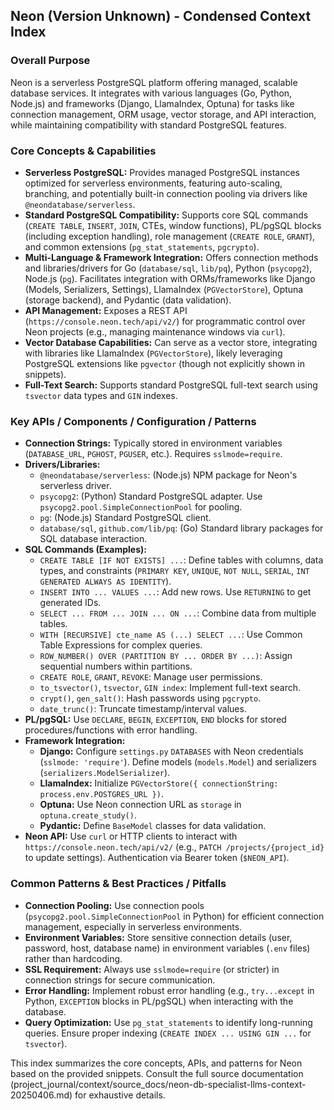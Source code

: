 ## Neon (Version Unknown) - Condensed Context Index

### Overall Purpose

Neon is a serverless PostgreSQL platform offering managed, scalable database services. It integrates with various languages (Go, Python, Node.js) and frameworks (Django, LlamaIndex, Optuna) for tasks like connection management, ORM usage, vector storage, and API interaction, while maintaining compatibility with standard PostgreSQL features.

### Core Concepts & Capabilities

*   **Serverless PostgreSQL:** Provides managed PostgreSQL instances optimized for serverless environments, featuring auto-scaling, branching, and potentially built-in connection pooling via drivers like `@neondatabase/serverless`.
*   **Standard PostgreSQL Compatibility:** Supports core SQL commands (`CREATE TABLE`, `INSERT`, `JOIN`, CTEs, window functions), PL/pgSQL blocks (including exception handling), role management (`CREATE ROLE`, `GRANT`), and common extensions (`pg_stat_statements`, `pgcrypto`).
*   **Multi-Language & Framework Integration:** Offers connection methods and libraries/drivers for Go (`database/sql`, `lib/pq`), Python (`psycopg2`), Node.js (`pg`). Facilitates integration with ORMs/frameworks like Django (Models, Serializers, Settings), LlamaIndex (`PGVectorStore`), Optuna (storage backend), and Pydantic (data validation).
*   **API Management:** Exposes a REST API (`https://console.neon.tech/api/v2/`) for programmatic control over Neon projects (e.g., managing maintenance windows via `curl`).
*   **Vector Database Capabilities:** Can serve as a vector store, integrating with libraries like LlamaIndex (`PGVectorStore`), likely leveraging PostgreSQL extensions like `pgvector` (though not explicitly shown in snippets).
*   **Full-Text Search:** Supports standard PostgreSQL full-text search using `tsvector` data types and `GIN` indexes.

### Key APIs / Components / Configuration / Patterns

*   **Connection Strings:** Typically stored in environment variables (`DATABASE_URL`, `PGHOST`, `PGUSER`, etc.). Requires `sslmode=require`.
*   **Drivers/Libraries:**
    *   `@neondatabase/serverless`: (Node.js) NPM package for Neon's serverless driver.
    *   `psycopg2`: (Python) Standard PostgreSQL adapter. Use `psycopg2.pool.SimpleConnectionPool` for pooling.
    *   `pg`: (Node.js) Standard PostgreSQL client.
    *   `database/sql`, `github.com/lib/pq`: (Go) Standard library packages for SQL database interaction.
*   **SQL Commands (Examples):**
    *   `CREATE TABLE [IF NOT EXISTS] ...`: Define tables with columns, data types, and constraints (`PRIMARY KEY`, `UNIQUE`, `NOT NULL`, `SERIAL`, `INT GENERATED ALWAYS AS IDENTITY`).
    *   `INSERT INTO ... VALUES ...`: Add new rows. Use `RETURNING` to get generated IDs.
    *   `SELECT ... FROM ... JOIN ... ON ...`: Combine data from multiple tables.
    *   `WITH [RECURSIVE] cte_name AS (...) SELECT ...`: Use Common Table Expressions for complex queries.
    *   `ROW_NUMBER() OVER (PARTITION BY ... ORDER BY ...)`: Assign sequential numbers within partitions.
    *   `CREATE ROLE`, `GRANT`, `REVOKE`: Manage user permissions.
    *   `to_tsvector()`, `tsvector`, `GIN index`: Implement full-text search.
    *   `crypt()`, `gen_salt()`: Hash passwords using `pgcrypto`.
    *   `date_trunc()`: Truncate timestamp/interval values.
*   **PL/pgSQL:** Use `DECLARE`, `BEGIN`, `EXCEPTION`, `END` blocks for stored procedures/functions with error handling.
*   **Framework Integration:**
    *   **Django:** Configure `settings.py` `DATABASES` with Neon credentials (`sslmode: 'require'`). Define models (`models.Model`) and serializers (`serializers.ModelSerializer`).
    *   **LlamaIndex:** Initialize `PGVectorStore({ connectionString: process.env.POSTGRES_URL })`.
    *   **Optuna:** Use Neon connection URL as `storage` in `optuna.create_study()`.
    *   **Pydantic:** Define `BaseModel` classes for data validation.
*   **Neon API:** Use `curl` or HTTP clients to interact with `https://console.neon.tech/api/v2/` (e.g., `PATCH /projects/{project_id}` to update settings). Authentication via Bearer token (`$NEON_API`).

### Common Patterns & Best Practices / Pitfalls

*   **Connection Pooling:** Use connection pools (`psycopg2.pool.SimpleConnectionPool` in Python) for efficient connection management, especially in serverless environments.
*   **Environment Variables:** Store sensitive connection details (user, password, host, database name) in environment variables (`.env` files) rather than hardcoding.
*   **SSL Requirement:** Always use `sslmode=require` (or stricter) in connection strings for secure communication.
*   **Error Handling:** Implement robust error handling (e.g., `try...except` in Python, `EXCEPTION` blocks in PL/pgSQL) when interacting with the database.
*   **Query Optimization:** Use `pg_stat_statements` to identify long-running queries. Ensure proper indexing (`CREATE INDEX ... USING GIN ...` for `tsvector`).

This index summarizes the core concepts, APIs, and patterns for Neon based on the provided snippets. Consult the full source documentation (project_journal/context/source_docs/neon-db-specialist-llms-context-20250406.md) for exhaustive details.